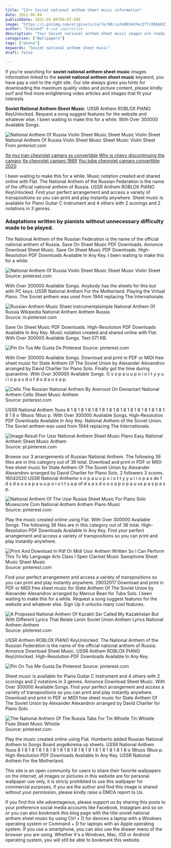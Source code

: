 ```yaml
---
title: "12++ Soviet national anthem sheet music information"
date: 2021-06-04
publishDate: 2021-05-08T09:07:59Z
image: "https://i.pinimg.com/originals/ca/7e/00/ca7e003d47ec2f7c056b015247d8316a.jpg"
author: "Ireland" # use capitalize
description: "Your Soviet national anthem sheet music images are ready in this website. Soviet national anthem sheet music are a topic that is being searched for and liked by netizens now. You can Get the Soviet national anthem sheet music files here. Get all royalty-free vectors."
categories: ["Wallpapers"]
tags: ["phone"]
keywords: "Soviet national anthem sheet music"
draft: false

---
```


If you're searching for **soviet national anthem sheet music** images information linked to the **soviet national anthem sheet music** keyword, you have pay a visit to the right  site.  Our site always  gives you  hints  for downloading  the maximum  quality video and picture  content, please kindly surf and find more enlightening video articles and images  that fit your interests.

**Soviet National Anthem Sheet Music**. USSR Anthem ROBLOX PIANO KeyUnlocked. Request a song suggest features for the website and whatever else. I been waiting to make this for a while. With Over 300000 Available Songs.

![National Anthem Of Russia Violin Sheet Music Sheet Music Violin Sheet](https://i.pinimg.com/originals/bc/76/f0/bc76f0f00178945f33459d6d3ead0476.png "National Anthem Of Russia Violin Sheet Music Sheet Music Violin Sheet")
National Anthem Of Russia Violin Sheet Music Sheet Music Violin Sheet From pinterest.com

[Xe mui tran chevrolet camaro ss convertible](/xe-mui-tran-chevrolet-camaro-ss-convertible/)
[Why is chevy discontinuing the camaro](/why-is-chevy-discontinuing-the-camaro/)
[Xe chevrolet camaro 1969](/xe-chevrolet-camaro-1969/)
[You tube chevrolet camaro convertible 2020](/you-tube-chevrolet-camaro-convertible-2020/)

I been waiting to make this for a while. Music notation created and shared online with Flat. The National Anthem of the Russian Federation is the name of the official national anthem of Russia. USSR Anthem ROBLOX PIANO KeyUnlocked. Find your perfect arrangement and access a variety of transpositions so you can print and play instantly anywhere. Sheet music is available for Piano Guitar C Instrument and 4 others with 2 scorings and 2 notations in 3 genres.

### Adaptations written by pianists without unnecessary difficulty made to be played.

The National Anthem of the Russian Federation is the name of the official national anthem of Russia. Save On Sheet Music PDF Downloads. Annonce Download Sheet Music. Save On Sheet Music PDF Downloads. High-Resolution PDF Downloads Available In Any Key. I been waiting to make this for a while.


![National Anthem Of Russia Violin Sheet Music Sheet Music Violin Sheet](https://i.pinimg.com/originals/bc/76/f0/bc76f0f00178945f33459d6d3ead0476.png "National Anthem Of Russia Violin Sheet Music Sheet Music Violin Sheet")
Source: pinterest.com

With Over 300000 Available Songs. Anybody has the sheets for this but with PC keys. USSR National Anthem For the Motherland. Playing the Virtual Piano. The Soviet anthem was used from 1944 replacing The Internationale.

![Russian Anthem Music Sheet Instrumentalsimple National Anthem Of Russia Wikipedia National Anthem Anthem Russia](https://i.pinimg.com/originals/28/e2/a4/28e2a4918d2618158ae7d01a97fb5830.png "Russian Anthem Music Sheet Instrumentalsimple National Anthem Of Russia Wikipedia National Anthem Anthem Russia")
Source: in.pinterest.com

Save On Sheet Music PDF Downloads. High-Resolution PDF Downloads Available In Any Key. Music notation created and shared online with Flat. With Over 300000 Available Songs. Text 071 KB.

![Pin On Tus Me Gusta De Pinterest](https://i.pinimg.com/originals/df/ee/b2/dfeeb2f8b322ceee6513abe41a0d7a96.png "Pin On Tus Me Gusta De Pinterest")
Source: pinterest.com

With Over 300000 Available Songs. Download and print in PDF or MIDI free sheet music for State Anthem Of The Soviet Union by Alexander Alexandrov arranged by David Charlier for Piano Solo. Finally got the time during quarantine. With Over 300000 Available Songs. O s o p a u u p o i o t t y y u i i o p a s d o f d s d a o s a p.

![Cello The Russian National Anthem By Averoxot On Deviantart National Anthem Cello Sheet Music Anthem](https://i.pinimg.com/originals/49/db/23/49db233116dd0f8ae1db36743c276b96.png "Cello The Russian National Anthem By Averoxot On Deviantart National Anthem Cello Sheet Music Anthem")
Source: pinterest.com

USSR National Anthem 1tuos 8 1 8 1 8 1 8 1 8 1 8 1 8 1 8 1 8 1 8 1 8 1 8 1 8 1 8 1 8 1 8 o 18tuos 18tuo p. With Over 300000 Available Songs. High-Resolution PDF Downloads Available In Any Key. National Anthem of the Soviet Union. The Soviet anthem was used from 1944 replacing The Internationale.

![Image Result For Ussr National Anthem Sheet Music Piano Easy National Anthem Sheet Music Anthem](https://i.pinimg.com/originals/89/0f/e5/890fe577ae2e651790000e19c0baabc9.gif "Image Result For Ussr National Anthem Sheet Music Piano Easy National Anthem Sheet Music Anthem")
Source: pl.pinterest.com

Browse our 3 arrangements of Russian National Anthem. The following 36 files are in this category out of 36 total. Download and print in PDF or MIDI free sheet music for State Anthem Of The Soviet Union by Alexander Alexandrov arranged by David Charlier for Piano Solo. 2 followers 3 scores. 16042020 USSR National Anthemo s o p a u u p o i o t t y y u i i o p a s do f d s d a o s a p a u u p o i o t t s a p of d s a s d o o s a p o p a u us p a s p a s p.

![National Anthem Of The Ussr Russia Sheet Music For Piano Solo Musescore Com National Anthem Anthem Piano Music](https://i.pinimg.com/736x/46/e9/6b/46e96b9832c2359cf2440c1ce2ea02bc.jpg "National Anthem Of The Ussr Russia Sheet Music For Piano Solo Musescore Com National Anthem Anthem Piano Music")
Source: pinterest.com

Play the music created online using Flat. With Over 300000 Available Songs. The following 36 files are in this category out of 36 total. High-Resolution PDF Downloads Available In Any Key. Find your perfect arrangement and access a variety of transpositions so you can print and play instantly anywhere.

![Print And Download In Pdf Or Midi Ussr Anthem Written So I Can Perform This To My Language Arts Class I Spen Clarinet Music Saxophone Sheet Music Sheet Music](https://i.pinimg.com/originals/6f/29/67/6f29671bd28424ab0c4e7aa108c8ad9d.jpg "Print And Download In Pdf Or Midi Ussr Anthem Written So I Can Perform This To My Language Arts Class I Spen Clarinet Music Saxophone Sheet Music Sheet Music")
Source: pinterest.com

Find your perfect arrangement and access a variety of transpositions so you can print and play instantly anywhere. 29032017 Download and print in PDF or MIDI free sheet music for State Anthem Of The Soviet Union by Alexander Alexandrov arranged by Marcus Bean for Tuba Solo. I been waiting to make this for a while. Request a song suggest features for the website and whatever else. Sign Up it unlocks many cool features.

![A Proposed National Anthem Of Kazakh Ssr Called My Kazakhstan But With Different Lyrics That Relate Lenin Soviet Union Anthem Lyrics National Anthem Anthem](https://i.pinimg.com/originals/b8/e6/32/b8e632a72eb5110ef3d89f44482c35d3.gif "A Proposed National Anthem Of Kazakh Ssr Called My Kazakhstan But With Different Lyrics That Relate Lenin Soviet Union Anthem Lyrics National Anthem Anthem")
Source: pinterest.com

USSR Anthem ROBLOX PIANO KeyUnlocked. The National Anthem of the Russian Federation is the name of the official national anthem of Russia. Annonce Download Sheet Music. USSR Anthem ROBLOX PIANO KeyUnlocked. High-Resolution PDF Downloads Available In Any Key.

![Pin On Tus Me Gusta De Pinterest](https://i.pinimg.com/originals/f3/2e/22/f32e22b584ebc81baf9e6059017a2b85.png "Pin On Tus Me Gusta De Pinterest")
Source: pinterest.com

Sheet music is available for Piano Guitar C Instrument and 4 others with 2 scorings and 2 notations in 3 genres. Annonce Download Sheet Music. With Over 300000 Available Songs. Find your perfect arrangement and access a variety of transpositions so you can print and play instantly anywhere. Download and print in PDF or MIDI free sheet music for State Anthem Of The Soviet Union by Alexander Alexandrov arranged by David Charlier for Piano Solo.

![The National Anthem Of The Russia Tabs For Tin Whistle Tin Whistle Flute Sheet Music Whistle](https://i.pinimg.com/originals/ca/7e/00/ca7e003d47ec2f7c056b015247d8316a.jpg "The National Anthem Of The Russia Tabs For Tin Whistle Tin Whistle Flute Sheet Music Whistle")
Source: pinterest.com

Play the music created online using Flat. Humberto added Russian National Anthem to Songs Board angelkireina vp sheets. USSR National Anthem 1tuos 8 1 8 1 8 1 8 1 8 1 8 1 8 1 8 1 8 1 8 1 8 1 8 1 8 1 8 1 8 1 8 o 18tuos 18tuo p. High-Resolution PDF Downloads Available In Any Key. USSR National Anthem For the Motherland.

This site is an open community for users to share their favorite wallpapers on the internet, all images or pictures in this website are for personal wallpaper use only, it is stricly prohibited to use this wallpaper for commercial purposes, if you are the author and find this image is shared without your permission, please kindly raise a DMCA report to Us.

If you find this site adventageous, please support us by sharing this posts to your preference social media accounts like Facebook, Instagram and so on or you can also bookmark this blog page with the title soviet national anthem sheet music by using Ctrl + D for devices a laptop with a Windows operating system or Command + D for laptops with an Apple operating system. If you use a smartphone, you can also use the drawer menu of the browser you are using. Whether it's a Windows, Mac, iOS or Android operating system, you will still be able to bookmark this website.
